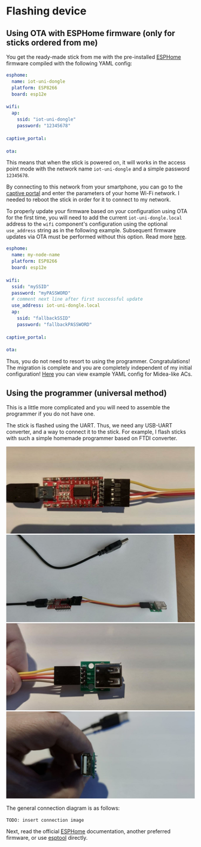# Flashing device

## Using OTA with ESPHome firmware (only for sticks ordered from me)

You get the ready-made stick from me with the pre-installed [ESPHome](https://esphome.io) firmware compiled with the following YAML config:

```yaml
esphome:
  name: iot-uni-dongle
  platform: ESP8266
  board: esp12e

wifi:
  ap:
    ssid: "iot-uni-dongle"
    password: "12345678"

captive_portal:

ota:
```

This means that when the stick is powered on, it will works in the access point mode with the network name `iot-uni-dongle` and a simple password `12345678`.

By connecting to this network from your smartphone, you can go to the [captive portal](https://esphome.io/components/captive_portal.html) and enter the parameters of your home Wi-Fi network. I needed to reboot the stick in order for it to connect to my network.

To properly update your firmware based on your configuration using OTA for the first time, you will need to add the current `iot-uni-dongle.local` address to the `wifi` component's configuration using the optional `use_address` string as in the following example. Subsequent firmware updates via OTA must be performed without this option. Read more [here](https://esphome.io/components/esphome.html#changing-esphome-node-name).

```yaml
esphome:
  name: my-node-name
  platform: ESP8266
  board: esp12e

wifi:
  ssid: "mySSID"
  password: "myPASSWORD"
  # comment next line after first successful update
  use_address: iot-uni-dongle.local
  ap:
    ssid: "fallbackSSID"
    password: "fallbackPASSWORD"

captive_portal:

ota:
```

Thus, you do not need to resort to using the programmer. Congratulations! The migration is complete and you are completely independent of my initial configuration!
[Here](midea-esphome-example.yaml) you can view example YAML config for Midea-like ACs.

## Using the programmer (universal method)

This is a little more complicated and you will need to assemble the programmer if you do not have one.

The stick is flashed using the UART. Thus, we need any USB-UART converter, and a way to connect it to the stick. For example, I flash sticks with such a simple homemade programmer based on FTDI converter.

![1](images/prg01.jpg)
![2](images/prg02.jpg)
![3](images/prg03.jpg)
![4](images/prg04.jpg) 

The general connection diagram is as follows:

`TODO: insert connection image`

Next, read the official [ESPHome](https://esphome.io/guides/getting_started_command_line.html#first-uploading) documentation, another preferred firmware, or use [esptool](https://github.com/espressif/esptool) directly.

